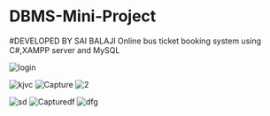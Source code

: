# DBMS-Mini-Project
#DEVELOPED BY SAI BALAJI
Online bus ticket booking system using C#,XAMPP server and MySQL




![login](https://user-images.githubusercontent.com/51410810/68086521-029c4280-fe73-11e9-9d8a-6a6b5a2a75fd.JPG)



![kjvc](https://user-images.githubusercontent.com/51410810/68086529-13e54f00-fe73-11e9-9c66-f212261e109a.JPG)
![Capture](https://user-images.githubusercontent.com/51410810/68086531-219ad480-fe73-11e9-9c74-1e98875f15a0.JPG)
![2](https://user-images.githubusercontent.com/51410810/68086530-1b0c5d00-fe73-11e9-9379-5e97337f1fc0.JPG)

![sd](https://user-images.githubusercontent.com/51410810/68086532-25c6f200-fe73-11e9-8814-58aebf6f1fbf.JPG)
![Capturedf](https://user-images.githubusercontent.com/51410810/68086536-29f30f80-fe73-11e9-872f-46c5271478a1.JPG)
![dfg](https://user-images.githubusercontent.com/51410810/68086539-30818700-fe73-11e9-986f-6414dc16093c.JPG)






